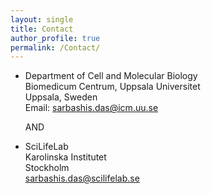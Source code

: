 ```yaml
---
layout: single
title: Contact
author_profile: true
permalink: /Contact/
---
```


* Department of Cell and Molecular Biology <br>
  Biomedicum Centrum, Uppsala Universitet <br> 
  Uppsala, Sweden <br> 
  Email: sarbashis.das@icm.uu.se <br>
  
  AND
  
* SciLifeLab <br> 
  Karolinska Institutet <br> 
  Stockholm <br> 
  sarbashis.das@scilifelab.se

   
    